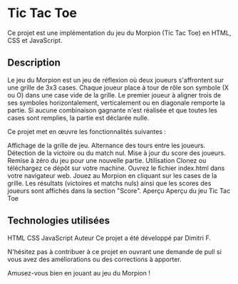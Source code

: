 # Tic Tac Toe
Ce projet est une implémentation du jeu du Morpion (Tic Tac Toe) en HTML, CSS et JavaScript.

## Description
Le jeu du Morpion est un jeu de réflexion où deux joueurs s'affrontent sur une grille de 3x3 cases. Chaque joueur place à tour de rôle son symbole (X ou O) dans une case vide de la grille. Le premier joueur à aligner trois de ses symboles horizontalement, verticalement ou en diagonale remporte la partie. Si aucune combinaison gagnante n'est réalisée et que toutes les cases sont remplies, la partie est déclarée nulle.

Ce projet met en œuvre les fonctionnalités suivantes :

Affichage de la grille de jeu.
Alternance des tours entre les joueurs.
Détection de la victoire ou du match nul.
Mise à jour du score des joueurs.
Remise à zéro du jeu pour une nouvelle partie.
Utilisation
Clonez ou téléchargez ce dépôt sur votre machine.
Ouvrez le fichier index.html dans votre navigateur web.
Jouez au Morpion en cliquant sur les cases de la grille.
Les résultats (victoires et matchs nuls) ainsi que les scores des joueurs sont affichés dans la section "Score".
Aperçu
Aperçu du jeu Tic Tac Toe

## Technologies utilisées
HTML
CSS
JavaScript
Auteur
Ce projet a été développé par Dimitri F.

N'hésitez pas à contribuer à ce projet en ouvrant une demande de pull si vous avez des améliorations ou des corrections à apporter.

Amusez-vous bien en jouant au jeu du Morpion !
